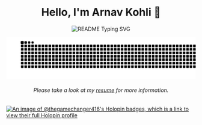 <html>
<body>
  
<div align="center">
  <span>
  <h1 align="center">Hello, I'm Arnav Kohli 👋 </h1>
    <p align="center">
      <img src="https://readme-typing-svg.demolab.com/?lines=Problem+Solving+Expert!;AI/ML+And+OpenSource+Enthusiast!;Backend+Developer!;Building+LocalFood!&font=Fira%20Code&center=true&width=380&height=50&duration=4000&pause=1000" alt="README Typing SVG">
    </p>
  </span>
  <a href="https://github.com/THEGAMECHANGER416">
    <img src="https://github.com/THEGAMECHANGER416/THEGAMECHANGER416/blob/main/resources/grid-snake.svg" alt="snake">
  </a>
</div>
<h6 align="center">Please take a look at my <a href="" target="_blank">resume</a> for more information.</h6>

[![An image of @thegamechanger416's Holopin badges, which is a link to view their full Holopin profile](https://holopin.me/thegamechanger416)](https://holopin.io/@thegamechanger416)
